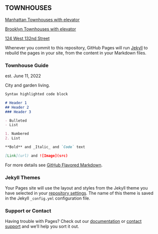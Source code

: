 ## TOWNHOUSES


[Manhattan Townhouses with elevator](https://streeteasy.com/townhouses/manhattan/amenities:elevator)

[Brooklyn Townhouses with elevator](https://streeteasy.com/townhouses/brooklyn/amenities:elevator)

[124 West 132nd Street](https://streeteasy.com/sale/1473435)


Whenever you commit to this repository, GitHub Pages will run [Jekyll](https://jekyllrb.com/) to rebuild the pages in your site, from the content in your Markdown files.

### Townhouse Guide
est.  June 11, 2022

City and garden living. 


```markdown
Syntax highlighted code block

# Header 1
## Header 2
### Header 3

- Bulleted
- List

1. Numbered
2. List

**Bold** and _Italic_ and `Code` text

[Link](url) and ![Image](src)
```

For more details see [GitHub Flavored Markdown](https://guides.github.com/features/mastering-markdown/).

### Jekyll Themes

Your Pages site will use the layout and styles from the Jekyll theme you have selected in your [repository settings](https://github.com/realdatanyc/townhouses/settings/pages). The name of this theme is saved in the Jekyll `_config.yml` configuration file.

### Support or Contact

Having trouble with Pages? Check out our [documentation](https://docs.github.com/categories/github-pages-basics/) or [contact support](https://support.github.com/contact) and we’ll help you sort it out.
